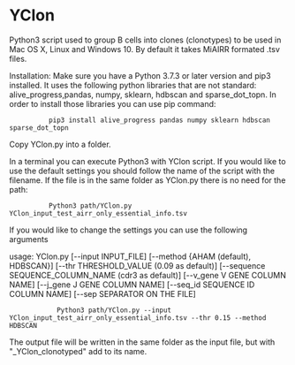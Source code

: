 # YClon
Python3 script used to group B cells into clones (clonotypes) to be used in Mac OS X, Linux and Windows 10. By default it takes MiAIRR formated .tsv files.

Installation: Make sure you have a Python 3.7.3 or later version and pip3 installed.
              It uses the following python libraries that are not standard: alive_progress,pandas, numpy, sklearn, hdbscan and sparse_dot_topn. 
              In order to install those libraries you can use pip command:
              
              pip3 install alive_progress pandas numpy sklearn hdbscan sparse_dot_topn
              
Copy YClon.py into a folder. 

In a terminal you can execute Python3 with YClon script. 
If you would like to use the default settings you should follow the name of the script with the filename. If the file is in the same folder as YClon.py there is no need for the path:
            
              Python3 path/YClon.py YClon_input_test_airr_only_essential_info.tsv

If you would like to change the settings you can use the following arguments

usage: YClon.py [--input INPUT_FILE] 
                [--method {AHAM (default), HDBSCAN}]
                [--thr THRESHOLD_VALUE (0.09 as default)]
                [--sequence SEQUENCE_COLUMN_NAME (cdr3 as default)]
                [--v_gene V GENE COLUMN NAME]
                [--j_gene J GENE COLUMN NAME]
                [--seq_id SEQUENCE ID COLUMN NAME]
                [--sep SEPARATOR ON THE FILE]
                
                Python3 path/YClon.py --input YClon_input_test_airr_only_essential_info.tsv --thr 0.15 --method HDBSCAN

The output file will be written in the same folder as the input file, but with "_YClon_clonotyped" add to its name.
